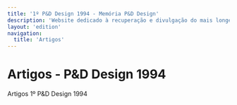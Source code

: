 ```yaml
---
title: '1º P&D Design 1994 - Memória P&D Design'
description: 'Website dedicado à recuperação e divulgação do mais longevo evento científico do campo do design no Brasil.'
layout: 'edition'
navigation:
  title: 'Artigos'
---
```


# Artigos - P&D Design 1994

Artigos 1º P&D Design 1994
